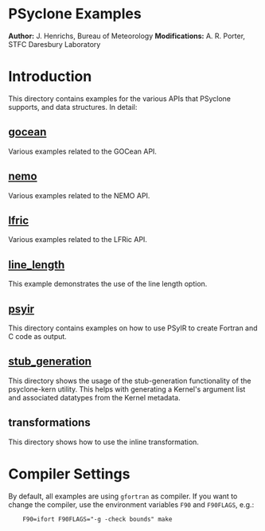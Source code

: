 # PSyclone Examples

**Author:** J. Henrichs, Bureau of Meteorology
**Modifications:** A. R. Porter, STFC Daresbury Laboratory

# Introduction

This directory contains examples for the various APIs that PSyclone
supports, and data structures. In detail:

## [gocean](./gocean)
Various examples related to the GOCean API.

## [nemo](./nemo)
Various examples related to the NEMO API.

## [lfric](./lfric)
Various examples related to the LFRic API.

## [line_length](./line_length)
This example demonstrates the use of the line length option.

## [psyir](./psyir)
This directory contains examples on how to use PSyIR to create
Fortran and C code as output.

## [stub_generation](./stub_generation)
This directory shows the usage of the stub-generation functionality
of the psyclone-kern utility. This helps with generating a Kernel's
argument list and associated datatypes from the Kernel metadata.

## transformations
This directory shows how to use the inline transformation.

# Compiler Settings
By default, all examples are using ``gfortran`` as compiler.
If you want to change the compiler, use the environment
variables ``F90`` and ``F90FLAGS``, e.g.:

```shell
    F90=ifort F90FLAGS="-g -check bounds" make
```
